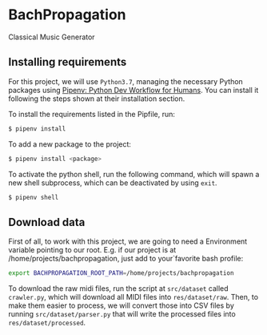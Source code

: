 # BachPropagation
Classical Music Generator

## Installing requirements

For this project, we will use `Python3.7`, managing the necessary Python packages using 
[Pipenv: Python Dev Workflow for Humans](https://pipenv.readthedocs.io/en/latest/).
You can install it following the steps shown at their installation section.

To install the requirements listed in the Pipfile, run:
```bash
$ pipenv install
```

To add a new package to the project:
```bash
$ pipenv install <package>
```

To activate the python shell, run the following command, which will spawn a new shell subprocess, which can be deactivated by using `exit`.
````bash
$ pipenv shell
````

## Download data

First of all, to work with this project, we are going to need a Environment variable pointing to our root.
E.g. if our project is at /home/projects/bachpropagation, just add to your`favorite bash profile:

```bash
export BACHPROPAGATION_ROOT_PATH=/home/projects/bachpropagation
```

To download the raw midi files, run the script at `src/dataset` called `crawler.py`,
which will download all MIDI files into `res/dataset/raw`. Then, to make them easier to process, we will convert those
into CSV files by running `src/dataset/parser.py` that will write the processed files into `res/dataset/processed`.